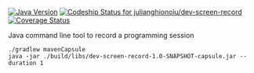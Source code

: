 [![Java Version](http://img.shields.io/badge/Java-1.8-blue.svg)](http://www.oracle.com/technetwork/java/javase/downloads/jdk8-downloads-2133151.html)
[![Codeship Status for julianghionoiu/dev-screen-record](https://img.shields.io/codeship/dcd3e060-eb2a-0134-19b1-12840b09bc35.svg)](https://codeship.com/projects/207991)
[![Coverage Status](https://coveralls.io/repos/github/julianghionoiu/dev-screen-record/badge.svg?branch=master)](https://coveralls.io/github/julianghionoiu/dev-screen-record?branch=master)

Java command line tool to record a programming session

```
./gradlew mavenCapsule
java -jar ./build/libs/dev-screen-record-1.0-SNAPSHOT-capsule.jar --duration 1
```
